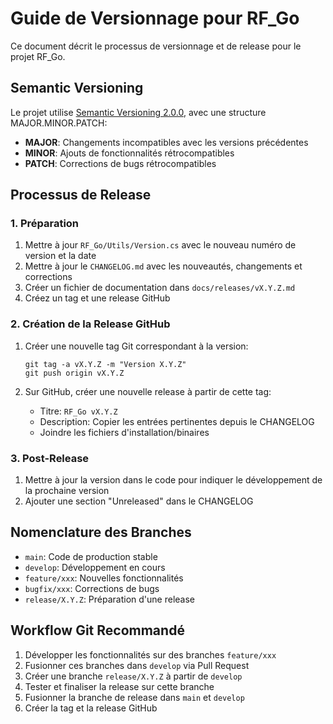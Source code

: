 # Guide de Versionnage pour RF_Go

Ce document décrit le processus de versionnage et de release pour le projet RF_Go.

## Semantic Versioning

Le projet utilise [Semantic Versioning 2.0.0](https://semver.org/), avec une structure MAJOR.MINOR.PATCH:

- **MAJOR**: Changements incompatibles avec les versions précédentes
- **MINOR**: Ajouts de fonctionnalités rétrocompatibles
- **PATCH**: Corrections de bugs rétrocompatibles

## Processus de Release

### 1. Préparation

1. Mettre à jour `RF_Go/Utils/Version.cs` avec le nouveau numéro de version et la date
2. Mettre à jour le `CHANGELOG.md` avec les nouveautés, changements et corrections
3. Créer un fichier de documentation dans `docs/releases/vX.Y.Z.md`
4. Créez un tag et une release GitHub

### 2. Création de la Release GitHub

1. Créer une nouvelle tag Git correspondant à la version:

   ```
   git tag -a vX.Y.Z -m "Version X.Y.Z"
   git push origin vX.Y.Z
   ```

2. Sur GitHub, créer une nouvelle release à partir de cette tag:
   - Titre: `RF_Go vX.Y.Z`
   - Description: Copier les entrées pertinentes depuis le CHANGELOG
   - Joindre les fichiers d'installation/binaires

### 3. Post-Release

1. Mettre à jour la version dans le code pour indiquer le développement de la prochaine version
2. Ajouter une section "Unreleased" dans le CHANGELOG

## Nomenclature des Branches

- `main`: Code de production stable
- `develop`: Développement en cours
- `feature/xxx`: Nouvelles fonctionnalités
- `bugfix/xxx`: Corrections de bugs
- `release/X.Y.Z`: Préparation d'une release

## Workflow Git Recommandé

1. Développer les fonctionnalités sur des branches `feature/xxx`
2. Fusionner ces branches dans `develop` via Pull Request
3. Créer une branche `release/X.Y.Z` à partir de `develop`
4. Tester et finaliser la release sur cette branche
5. Fusionner la branche de release dans `main` et `develop`
6. Créer la tag et la release GitHub
